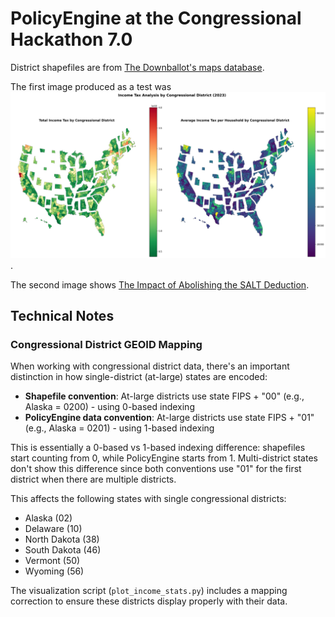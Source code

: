 PolicyEngine at the Congressional Hackathon 7.0
=========================================================

District shapefiles are from [The Downballot's maps database](https://docs.google.com/spreadsheets/d/13XkF59JKzvw4SeSq5mbgIFrJfYjK4amg9JoQE5e9grQ/edit?gid=0#gid=0).

The first image produced as a test was ![Income tax by district](income_tax_by_district.png).

The second image shows [The Impact of Abolishing the SALT Deduction](salt_impact_by_district.png).

## Technical Notes

### Congressional District GEOID Mapping
When working with congressional district data, there's an important distinction in how single-district (at-large) states are encoded:

- **Shapefile convention**: At-large districts use state FIPS + "00" (e.g., Alaska = 0200) - using 0-based indexing
- **PolicyEngine data convention**: At-large districts use state FIPS + "01" (e.g., Alaska = 0201) - using 1-based indexing

This is essentially a 0-based vs 1-based indexing difference: shapefiles start counting from 0, while PolicyEngine starts from 1. Multi-district states don't show this difference since both conventions use "01" for the first district when there are multiple districts.

This affects the following states with single congressional districts:
- Alaska (02)
- Delaware (10)
- North Dakota (38)
- South Dakota (46)
- Vermont (50)
- Wyoming (56)

The visualization script (`plot_income_stats.py`) includes a mapping correction to ensure these districts display properly with their data.
